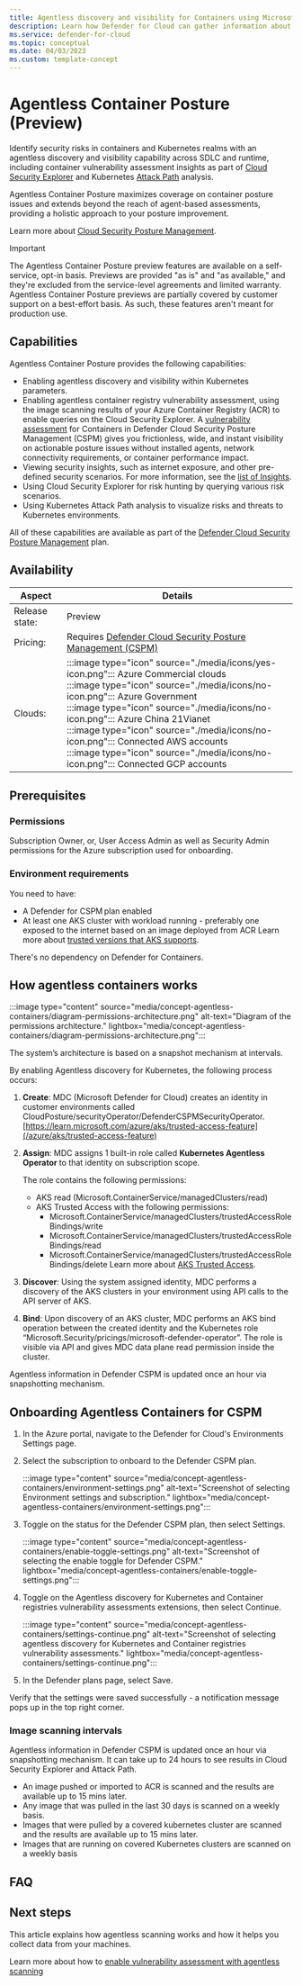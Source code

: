```yaml
---
title: Agentless discovery and visibility for Containers using Microsoft Defender for Cloud
description: Learn how Defender for Cloud can gather information about your Containers without installing an agent on your machines.
ms.service: defender-for-cloud
ms.topic: conceptual
ms.date: 04/03/2023
ms.custom: template-concept
---
```


# Agentless Container Posture (Preview)

Identify security risks in containers and Kubernetes realms with an agentless discovery and visibility capability across SDLC and runtime, including container vulnerability assessment insights as part of [Cloud Security Explorer](how-to-manage-cloud-security-explorer.md) and Kubernetes [Attack Path](concept-attack-path.md) analysis.

Agentless Container Posture maximizes coverage on container posture issues and extends beyond the reach of agent-based assessments, providing a holistic approach to your posture improvement.

Learn more about [Cloud Security Posture Management](concept-cloud-security-posture-management.md).

> [!IMPORTANT]
> The Agentless Container Posture preview features are available on a self-service, opt-in basis. Previews are provided "as is" and "as available," and they're excluded from the service-level agreements and limited warranty. Agentless Container Posture previews are partially covered by customer support on a best-effort basis. As such, these features aren't meant for production use.

## Capabilities

Agentless Container Posture provides the following capabilities:

- Enabling agentless discovery and visibility within Kubernetes parameters.
- Enabling agentless container registry vulnerability assessment, using the image scanning results of your Azure Container Registry (ACR) to enable queries on the Cloud Security Explorer.
    A [vulnerability assessment](defender-for-containers-vulnerability-assessment-azure.md) for Containers in Defender Cloud Security Posture Management (CSPM) gives you frictionless, wide, and instant visibility on actionable posture issues without installed agents, network connectivity requirements, or container performance impact.
- Viewing security insights, such as internet exposure, and other pre-defined security scenarios. For more information, see the [list of Insights](attack-path-reference.md).
- Using Cloud Security Explorer for risk hunting by querying various risk scenarios.
- Using Kubernetes Attack Path analysis to visualize risks and threats to Kubernetes environments.

All of these capabilities are available as part of the [Defender Cloud Security Posture Management](concept-cloud-security-posture-management.md) plan.

## Availability

| Aspect | Details |
|---------|---------|
|Release state:|Preview|
|Pricing:|Requires [Defender Cloud Security Posture Management (CSPM)](concept-cloud-security-posture-management.md) |
| Clouds:    | :::image type="icon" source="./media/icons/yes-icon.png"::: Azure Commercial clouds<br> :::image type="icon" source="./media/icons/no-icon.png"::: Azure Government<br>:::image type="icon" source="./media/icons/no-icon.png"::: Azure China 21Vianet<br>:::image type="icon" source="./media/icons/no-icon.png"::: Connected AWS accounts<br>:::image type="icon" source="./media/icons/no-icon.png"::: Connected GCP accounts        |

## Prerequisites

### Permissions

Subscription Owner, or, User Access Admin as well as Security Admin permissions for the Azure subscription used for onboarding.

### Environment requirements

You need to have:

- A Defender for CSPM plan enabled
- At least one AKS cluster with workload running - preferably one exposed to the internet based on an image deployed from ACR​
    Learn more about [trusted versions that AKS supports](/azure/aks/supported-kubernetes-versions?tabs=azure-cli).

There's no dependency on Defender for Containers​.

## How agentless containers works

:::image type="content" source="media/concept-agentless-containers/diagram-permissions-architecture.png" alt-text="Diagram of the permissions architecture." lightbox="media/concept-agentless-containers/diagram-permissions-architecture.png":::

The system’s architecture is based on a snapshot mechanism at intervals.

By enabling Agentless discovery for Kubernetes, the following process occurs:

1. **Create**: MDC (Microsoft Defender for Cloud) creates an identity in customer environments called CloudPosture/securityOperator/DefenderCSPMSecurityOperator.
[https://learn.microsoft.com/azure/aks/trusted-access-feature](/azure/aks/trusted-access-feature)
1. **Assign**: MDC assigns 1 built-in role called **Kubernetes Agentless Operator** to that identity on subscription scope.

    The role contains the following permissions:
    - AKS read (Microsoft.ContainerService/managedClusters/read)
    - AKS Trusted Access with the following permissions:
        - Microsoft.ContainerService/managedClusters/trustedAccessRoleBindings/write
        - Microsoft.ContainerService/managedClusters/trustedAccessRoleBindings/read
        - Microsoft.ContainerService/managedClusters/trustedAccessRoleBindings/delete
        Learn more about [AKS Trusted Access](/azure/aks/trusted-access-feature).

1. **Discover**: Using the system assigned identity, MDC performs a discovery of the AKS clusters in your environment using API calls to the API server of AKS.

1. **Bind**: Upon discovery of an AKS cluster, MDC performs an AKS bind operation between the created identity and the Kubernetes role “Microsoft.Security/pricings/microsoft-defender-operator”. The role is visible via API and gives MDC data plane read permission inside the cluster.

Agentless information in Defender CSPM is updated once an hour via snapshotting mechanism.

## Onboarding Agentless Containers for CSPM

1. In the Azure portal, navigate to the Defender for Cloud's Environments Settings page.

1. Select the subscription to onboard to the Defender CSPM plan.

    :::image type="content" source="media/concept-agentless-containers/environment-settings.png" alt-text="Screenshot of selecting Environment settings and subscription." lightbox="media/concept-agentless-containers/environment-settings.png":::

1. Toggle on the status for the Defender CSPM plan, then select Settings.

    :::image type="content" source="media/concept-agentless-containers/enable-toggle-settings.png" alt-text="Screenshot of selecting the enable toggle for Defender CSPM." lightbox="media/concept-agentless-containers/enable-toggle-settings.png":::

1. Toggle on the Agentless discovery for Kubernetes and Container registries vulnerability assessments extensions, then select Continue.

    :::image type="content" source="media/concept-agentless-containers/settings-continue.png" alt-text="Screenshot of selecting agentless discovery for Kubernetes and Container registries vulnerability assessments." lightbox="media/concept-agentless-containers/settings-continue.png":::

1. In the Defender plans page, select Save.

Verify that the settings were saved successfully - a notification message pops up in the top right corner.

### Image scanning intervals

Agentless information in Defender CSPM is updated once an hour via snapshotting mechanism. It can take up to 24 hours to see results in Cloud Security Explorer and Attack Path.

- An image pushed or imported to ACR is scanned and the results are available up to 15 mins later.
- Any image that was pulled in the last 30 days is scanned on a weekly basis.
- Images that were pulled by a covered kubernetes cluster are scanned and the results are available up to 15 mins later.
- Images that are running on covered Kubernetes clusters are scanned on a weekly basis

## FAQ

## Next steps

This article explains how agentless scanning works and how it helps you collect data from your machines.

Learn more about how to [enable vulnerability assessment with agentless scanning](enable-vulnerability-assessment-agentless.md)
